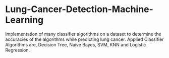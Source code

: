 # Lung-Cancer-Detection-Machine-Learning
Implementation of many classifier algorithms on a dataset to determine the accuracies of the algorithms while predicting lung cancer. Applied Classifier Algorithms are, 
Decision Tree, Naive Bayes, SVM, KNN and Logistic Regression. 

